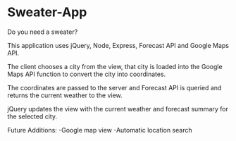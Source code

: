 # Sweater-App
Do you need a sweater?

This application uses jQuery, Node, Express, Forecast API and Google Maps API. 

The client chooses a city from the view, that city is loaded into the Google Maps API function to convert the city into coordinates. 

The coordinates are passed to the server and Forecast API is queried and returns the current weather to the view.

jQuery updates the view with the current weather and forecast summary for the selected city.


Future Additions:
-Google map view
-Automatic location search
